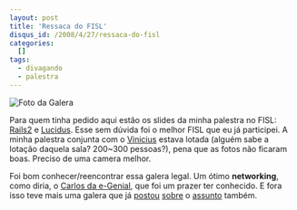 ```yaml
--- 
layout: post
title: 'Ressaca do FISL'
disqus_id: /2008/4/27/ressaca-do-fisl
categories: 
  []
tags:
  - divagando
  - palestra
---
```



![Foto da Galera][foto]

Para quem tinha pedido aqui estão os slides da minha palestra no FISL: [Rails2][rails2] e [Lucidus][lucidus]. Esse sem dúvida foi o melhor FISL que eu já participei. A minha palestra conjunta com o [Vinicius][vini] estava lotada (alguém sabe a lotação daquela sala? 200~300 pessoas?), pena que as fotos não ficaram boas. Preciso de uma camera melhor.

Foi bom conhecer/reencontrar essa galera legal. Um ótimo **networking**, como diria, o [Carlos da e-Genial][egenial], que foi um prazer ter conhecido. E fora isso teve mais uma galera que já [postou][ronaldo] [sobre][gc] o [assunto][akita] também.

[egenial]: http://blog.egenial.com.br/?p=144
[ronaldo]: http://logbr.reflectivesurface.com/2008/04/20/fisl-dia-3/
[gc]: http://gc.blog.br/2008/04/21/fisl-90-balanco-do-evento/
[akita]: http://www.akitaonrails.com/2008/4/19/di-rio-de-bordo-do-fisl-9

[vini]: http://www.improveit.com.br/vinicius

[foto]: http://mergulhao.info/assets/2008/4/26/galera_fisl.jpg

[rails2]: http://mergulhao.info/assets/2008/4/27/rails2_fisl.pdf
[lucidus]: http://mergulhao.info/assets/2008/4/27/lucidus_fisl.pdf

